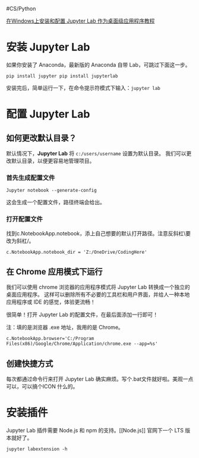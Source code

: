 #CS/Python

[在Windows上安装和配置 Jupyter Lab 作为桌面级应用程序教程](https://www.jb51.net/article/185214.htm)

# 安装 Jupyter Lab

如果你安装了 Anaconda，最新版的 Anaconda 自带 Lab，可跳过下面这一步。

`pip install jupyter pip install jupyterlab`

安装完后，简单运行一下，在命令提示符模式下输入：`jupyter lab`

# 配置 Jupyter Lab

## 如何更改默认目录？

默认情况下，**Jupyter Lab** 将 `c:/users/username` 设置为默认目录。 我们可以更改默认目录，以便更容易地管理项目。

### 首先生成配置文件

`Jupyter notebook --generate-config`

这会生成一个配置文件，路径终端会给出。

### 打开配置文件

找到c.NotebookApp.notebook，添上自己想要的默认打开路径。注意反斜杠\\要改为斜杠/。

`c.NotebookApp.notebook_dir = 'Z:/OneDrive/CodingHere'`

## 在 Chrome 应用模式下运行

我们可以使用 chrome 浏览器的应用程序模式将 Jupyter Lab 转换成一个独立的桌面应用程序。 这样可以删除所有不必要的工具栏和用户界面，并给人一种本地应用程序或 IDE 的感觉，体验更流畅！

很简单！打开 Jupyter Lab 的配置文件，在最后面添加一行即可！

注：填的是浏览器 .exe 地址，我用的是 Chrome。

`c.NotebookApp.browser='C:/Program Files(x86)/Google/Chrome/Application/chrome.exe --app=%s'`

## 创建快捷方式

每次都通过命令行来打开 Jupyter Lab 确实麻烦。写个.bat文件就好啦。美观一点可以，可以搞个ICON 什么的。

# 安装插件

Jupyter Lab 插件需要 Node.js 和 npm 的支持。[[Node.js]] 官网下一个 LTS 版本就好了。

`jupyter labextension -h`